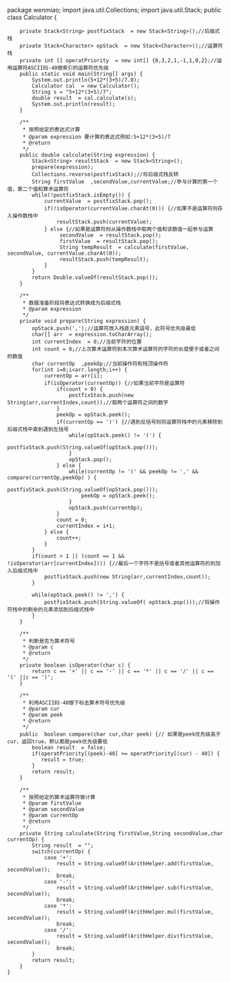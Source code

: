 
package wenmiao;
import java.util.Collections;
 import java.util.Stack;
public class Calculator {
	

	    private Stack<String> postfixStack  = new Stack<String>();//后缀式栈
	    private Stack<Character> opStack  = new Stack<Character>();//运算符栈
	    private int [] operatPriority  = new int[] {0,3,2,1,-1,1,0,2};//运用运算符ASCII码-40做索引的运算符优先级
	    public static void main(String[] args) {
	        System.out.println(5+12*(3+5)/7.0);
	        Calculator cal  = new Calculator();
	        String s = "5+12*(3+5)/7";
	        double result  = cal.calculate(s);
	        System.out.println(result);
	    }

	    /**
	     * 按照给定的表达式计算
	     * @param expression 要计算的表达式例如:5+12*(3+5)/7
	     * @return
	     */
	    public double calculate(String expression) {
	        Stack<String> resultStack  = new Stack<String>();
	        prepare(expression);
	        Collections.reverse(postfixStack);//将后缀式栈反转
	        String firstValue  ,secondValue,currentValue;//参与计算的第一个值，第二个值和算术运算符
	        while(!postfixStack.isEmpty()) {
	            currentValue  = postfixStack.pop();
	            if(!isOperator(currentValue.charAt(0))) {//如果不是运算符则存入操作数栈中
	                resultStack.push(currentValue);
	            } else {//如果是运算符则从操作数栈中取两个值和该数值一起参与运算
	                 secondValue  = resultStack.pop();
	                 firstValue  = resultStack.pop();
	                 String tempResult  = calculate(firstValue, secondValue, currentValue.charAt(0));
	                 resultStack.push(tempResult);
	            }
	        }
	        return Double.valueOf(resultStack.pop());
	    }
	    
	    /**
	     * 数据准备阶段将表达式转换成为后缀式栈
	     * @param expression
	     */
	    private void prepare(String expression) {
	        opStack.push(',');//运算符放入栈底元素逗号，此符号优先级最低
	        char[] arr  = expression.toCharArray();
	        int currentIndex  = 0;//当前字符的位置
	        int count = 0;//上次算术运算符到本次算术运算符的字符的长度便于或者之间的数值
	        char currentOp  ,peekOp;//当前操作符和栈顶操作符
	        for(int i=0;i<arr.length;i++) {
	            currentOp = arr[i];
	            if(isOperator(currentOp)) {//如果当前字符是运算符
	                if(count > 0) {
	                    postfixStack.push(new String(arr,currentIndex,count));//取两个运算符之间的数字
	                }
	                peekOp = opStack.peek();
	                if(currentOp == ')') {//遇到反括号则将运算符栈中的元素移除到后缀式栈中直到遇到左括号
	                    while(opStack.peek() != '(') {
	                        postfixStack.push(String.valueOf(opStack.pop()));
	                    }
	                    opStack.pop();
	                } else {
	                    while(currentOp != '(' && peekOp != ',' && compare(currentOp,peekOp) ) {
	                        postfixStack.push(String.valueOf(opStack.pop()));
	                        peekOp = opStack.peek();
	                    }
	                    opStack.push(currentOp);
	                }
	                count = 0;
	                currentIndex = i+1;
	            } else {
	                count++;
	            }
	        }
	        if(count > 1 || (count == 1 && !isOperator(arr[currentIndex]))) {//最后一个字符不是括号或者其他运算符的则加入后缀式栈中
	            postfixStack.push(new String(arr,currentIndex,count));
	        } 
	        
	        while(opStack.peek() != ',') {
	            postfixStack.push(String.valueOf( opStack.pop()));//将操作符栈中的剩余的元素添加到后缀式栈中
	        }
	    }
	    
	    /**
	     * 判断是否为算术符号
	     * @param c
	     * @return
	     */
	    private boolean isOperator(char c) {
	        return c == '+' || c == '-' || c == '*' || c == '/' || c == '(' ||c == ')';
	    }
	    
	    /**
	     * 利用ASCII码-40做下标去算术符号优先级
	     * @param cur
	     * @param peek
	     * @return
	     */
	    public  boolean compare(char cur,char peek) {// 如果是peek优先级高于cur，返回true，默认都是peek优先级要低
	        boolean result  = false;
	        if(operatPriority[(peek)-40] >= operatPriority[(cur) - 40]) {
	           result = true;
	        }
	        return result;
	    }
	    
	    /**
	     * 按照给定的算术运算符做计算
	     * @param firstValue
	     * @param secondValue
	     * @param currentOp
	     * @return
	     */
	    private String calculate(String firstValue,String secondValue,char currentOp) {
	        String result  = "";
	        switch(currentOp) {
	            case '+':
	                result = String.valueOf(ArithHelper.add(firstValue, secondValue));
	                break;
	            case '-':
	                result = String.valueOf(ArithHelper.sub(firstValue, secondValue));
	                break;
	            case '*':
	                result = String.valueOf(ArithHelper.mul(firstValue, secondValue));
	                break;
	            case '/':
	                result = String.valueOf(ArithHelper.div(firstValue, secondValue));
	                break;
	        }
	        return result;
	    }
	}
